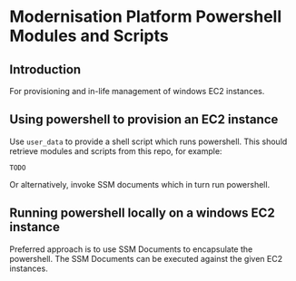 # Modernisation Platform Powershell Modules and Scripts

## Introduction

For provisioning and in-life management of windows EC2 instances.

## Using powershell to provision an EC2 instance

Use `user_data` to provide a shell script which runs powershell. 
This should retrieve modules and scripts from this repo, for example:

```
TODO
```

Or alternatively, invoke SSM documents which in turn run powershell.

## Running powershell locally on a windows EC2 instance

Preferred approach is to use SSM Documents to encapsulate the powershell.
The SSM Documents can be executed against the given EC2 instances.

